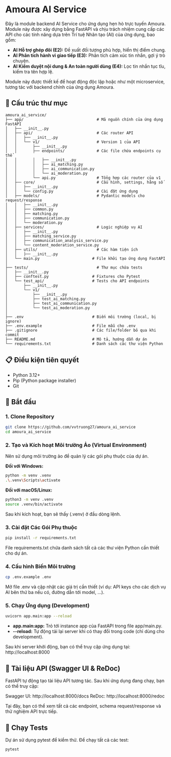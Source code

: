 # Amoura AI Service

Đây là module backend AI Service cho ứng dụng hẹn hò trực tuyến Amoura. Module này được xây dựng bằng FastAPI và chịu trách nhiệm cung cấp các API cho các tính năng dựa trên Trí tuệ Nhân tạo (AI) của ứng dụng, bao gồm:

*   **AI Hỗ trợ ghép đôi (E2):** Đề xuất đối tượng phù hợp, hiển thị điểm chung.
*   **AI Phân tích hành vi giao tiếp (E3):** Phân tích cảm xúc tin nhắn, gợi ý trò chuyện.
*   **AI Kiểm duyệt nội dung & An toàn người dùng (E4):** Lọc tin nhắn tục tĩu, kiểm tra tên hợp lệ.

Module này được thiết kế để hoạt động độc lập hoặc như một microservice, tương tác với backend chính của ứng dụng Amoura.

## 📂 Cấu trúc thư mục

```text
amoura_ai_service/
├── app/                                # Mã nguồn chính của ứng dụng FastAPI
│   ├── __init__.py
│   ├── api/                            # Các router API
│   │   ├── __init__.py
│   │   └── v1/                         # Version 1 của API
│   │       ├── __init__.py
│   │       ├── endpoints/              # Các file chứa endpoints cụ thể
│   │       │   ├── __init__.py
│   │       │   ├── ai_matching.py
│   │       │   ├── ai_communication.py
│   │       │   └── ai_moderation.py
│   │       └── api.py                  # Tổng hợp các router của v1
│   ├── core/                           # Cấu hình, settings, hằng số
│   │   ├── __init__.py
│   │   └── config.py                   # Cài đặt ứng dụng
│   ├── models/                         # Pydantic models cho request/response
│   │   ├── __init__.py
│   │   ├── common.py
│   │   ├── matching.py
│   │   ├── communication.py
│   │   └── moderation.py
│   ├── services/                       # Logic nghiệp vụ AI
│   │   ├── __init__.py
│   │   ├── matching_service.py
│   │   ├── communication_analysis_service.py
│   │   └── content_moderation_service.py
│   ├── utils/                          # Các hàm tiện ích
│   │   ├── __init__.py
│   └── main.py                       # File khởi tạo ứng dụng FastAPI
│
├── tests/                              # Thư mục chứa tests
│   ├── __init__.py
│   ├── conftest.py                   # Fixtures cho Pytest
│   └── test_api/                     # Tests cho API endpoints
│       ├── __init__.py
│       └── v1/
│           ├── __init__.py
│           ├── test_ai_matching.py
│           ├── test_ai_communication.py
│           └── test_ai_moderation.py
│
├── .env                              # Biến môi trường (local, bị ignore)
├── .env.example                      # File mẫu cho .env
├── .gitignore                        # Các file/folder bỏ qua khi commit
├── README.md                         # Mô tả, hướng dẫn dự án
└── requirements.txt                  # Danh sách các thư viện Python
```
## 📋 Điều kiện tiên quyết

*   Python 3.12+
*   Pip (Python package installer)
*   Git

## 🚀 Bắt đầu

### 1. Clone Repository

```bash
git clone https://github.com/vvtruong27/amoura_ai_service
cd amoura_ai_service
```
### 2. Tạo và Kích hoạt Môi trường Ảo (Virtual Environment)

Nên sử dụng môi trường ảo để quản lý các gói phụ thuộc của dự án.

**Đối với Windows:**

```bash
python -m venv .venv
.\.venv\Scripts\activate
```

**Đối với macOS/Linux:**

```bash
python3 -m venv .venv
source .venv/bin/activate
```

Sau khi kích hoạt, bạn sẽ thấy (.venv) ở đầu dòng lệnh.

### 3. Cài đặt Các Gói Phụ thuộc

```bash
pip install -r requirements.txt
```

File requirements.txt chứa danh sách tất cả các thư viện Python cần thiết cho dự án.

### 4. Cấu hình Biến Môi trường

```bash
cp .env.example .env
```

Mở file .env và cập nhật các giá trị cần thiết (ví dụ: API keys cho các dịch vụ AI bên thứ ba nếu có, đường dẫn tới model, ...).

### 5. Chạy Ứng dụng (Development)

```bash
uvicorn app.main:app --reload
```

*   **app.main:app:** Trỏ tới instance app của FastAPI trong file app/main.py.
*   **--reload:** Tự động tải lại server khi có thay đổi trong code (chỉ dùng cho development).

Sau khi server khởi động, bạn có thể truy cập ứng dụng tại: http://localhost:8000

## 📖 Tài liệu API (Swagger UI & ReDoc)

FastAPI tự động tạo tài liệu API tương tác. Sau khi ứng dụng đang chạy, bạn có thể truy cập:

Swagger UI: http://localhost:8000/docs
ReDoc: http://localhost:8000/redoc

Tại đây, bạn có thể xem tất cả các endpoint, schema request/response và thử nghiệm API trực tiếp.

## 🧪 Chạy Tests

Dự án sử dụng pytest để kiểm thử. Để chạy tất cả các test:

```bash
pytest
```